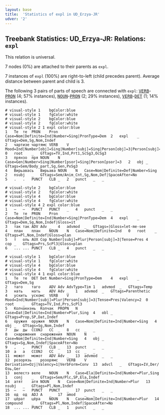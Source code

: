 ```yaml
---
layout: base
title:  'Statistics of expl in UD_Erzya-JR'
udver: '2'
---
```


## Treebank Statistics: UD_Erzya-JR: Relations: `expl`

This relation is universal.

7 nodes (0%) are attached to their parents as `expl`.

7 instances of `expl` (100%) are right-to-left (child precedes parent).
Average distance between parent and child is 3.

The following 3 pairs of parts of speech are connected with `expl`: <tt><a href="myv_jr-pos-VERB.html">VERB</a></tt>-<tt><a href="myv_jr-pos-PRON.html">PRON</a></tt> (4; 57% instances), <tt><a href="myv_jr-pos-NOUN.html">NOUN</a></tt>-<tt><a href="myv_jr-pos-PRON.html">PRON</a></tt> (2; 29% instances), <tt><a href="myv_jr-pos-VERB.html">VERB</a></tt>-<tt><a href="myv_jr-pos-DET.html">DET</a></tt> (1; 14% instances).


~~~ conllu
# visual-style 1	bgColor:blue
# visual-style 1	fgColor:white
# visual-style 2	bgColor:blue
# visual-style 2	fgColor:white
# visual-style 2 1 expl	color:blue
1	Те	те	PRON	Pron	Case=Nom|Definite=Ind|Number=Sing|PronType=Dem	2	expl	_	GTtags=Dem,Sg,Nom,Indef
2	чартизе	чартямс	VERB	V	Mood=Ind|Number[obj]=Sing|Number[subj]=Sing|Person[obj]=3|Person[subj]=3|Tense=Prt1|Valency=2	0	root	_	GTtags=TV,Ind,Prt1,ScSg3,OcSg3
3	прянзо	пря	NOUN	N	Case=Gen|Number=Sing|Number[psor]=Sing|Person[psor]=3	2	obj	_	GTtags=Sem/Body_part,Sg,Gen,PxSg3
4	Вирьавась	Вирьава	NOUN	N	Case=Nom|Definite=Def|Number=Sing	2	nsubj	_	GTtags=Sem/Anim_Cnt,Sg,Nom,Def|SpaceAfter=No
5	.	.	PUNCT	CLB	_	2	punct	_	_

~~~


~~~ conllu
# visual-style 2	bgColor:blue
# visual-style 2	fgColor:white
# visual-style 4	bgColor:blue
# visual-style 4	fgColor:white
# visual-style 4 2 expl	color:blue
1	—	—	PUNCT	PUNCT	_	4	punct	_	_
2	Те	те	PRON	Pron	Case=Nom|Definite=Ind|Number=Sing|PronType=Dem	4	expl	_	GTtags=Dem,Sg,Nom,Indef|Gloss=it
3	так	так	ADV	Adv	_	4	advmod	_	GTtags=|Gloss=let-me-see
4	план	план	NOUN	N	Case=Nom|Definite=Ind	0	root	_	GTtags=Pl,Nom,Indef|Gloss=plan
5	т	оль	AUX	Cop	Number[subj]=Plur|Person[subj]=3|Tense=Pres	4	cop	_	GTtags=Prs,ScPl3|Gloss=plan
6	...	...	PUNCT	CLB	_	4	punct	_	_

~~~


~~~ conllu
# visual-style 1	bgColor:blue
# visual-style 1	fgColor:white
# visual-style 4	bgColor:blue
# visual-style 4	fgColor:white
# visual-style 4 1 expl	color:blue
1	Те	те	DET	Det	Number=Sing|PronType=Dem	4	expl	_	GTtags=Dem,Sg
2	таго	таго	ADV	Adv	AdvType=Tim	1	advmod	_	GTtags=Temp
3	нать	нать	ADV	Adv	_	1	advmod	_	GTtags=Parenthetic
4	ускить	ускомс	VERB	V	Mood=Ind|Number[subj]=Plur|Person[subj]=3|Tense=Pres|Valency=2	0	root	_	GTtags=TV,Ind,Prs,ScPl3
5	Колчакнэнь	Колчак	PROPN	N	Case=Dat|Definite=Ind|Number=Plur,Sing	4	obl	_	GTtags=Prop,SP,Dat,Indef
6	оружия	оружия	NOUN	N	Case=Nom|Definite=Ind|Number=Sing	4	obj	_	GTtags=Sg,Nom,Indef
7	ды	ды	CCONJ	CC	_	8	cc	_	_
8	снарежения	снарежения	NOUN	N	Case=Nom|Definite=Ind|Number=Sing	4	obj	_	GTtags=Sg,Nom,Indef|SpaceAfter=No
9	,	,	PUNCT	CLB	_	13	punct	_	_
10	а	а	CCONJ	CC	_	13	cc	_	_
11	можот	можот	ADV	Adv	_	13	advmod	_	_
12	розорязь	розорямс	VERB	V	Derivation=Ozj|Valency=1|VerbForm=Conv	13	advcl	_	GTtags=IV,Der/Озь,Ger
13	велестэ	веле	NOUN	N	Case=Ela|Definite=Ind|Number=Plur,Sing	1	conj	_	GTtags=Sem/Plc,SP,Ela,Indef
14	атят	атя	NOUN	N	Case=Nom|Definite=Ind|Number=Plur	13	nsubj	_	GTtags=Pl,Nom,Indef
15	―	―	PUNCT	PUNCT	_	17	punct	_	_
16	од	од	ADJ	A	_	17	amod	_	_
17	цёрат	цёра	NOUN	N	Case=Nom|Definite=Ind|Number=Plur	14	compound	_	GTtags=Pl,Nom,Indef|SpaceAfter=No
18	...	...	PUNCT	CLB	_	1	punct	_	_

~~~


